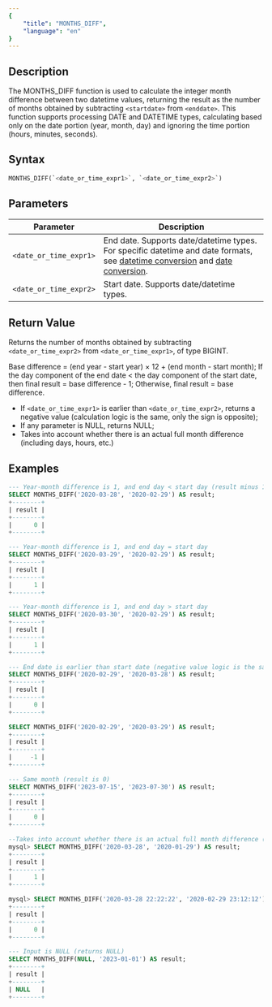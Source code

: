 ```yaml
---
{
    "title": "MONTHS_DIFF",
    "language": "en"
}
---
```


## Description

The MONTHS_DIFF function is used to calculate the integer month difference between two datetime values, returning the result as the number of months obtained by subtracting `<startdate>` from `<enddate>`. This function supports processing DATE and DATETIME types, calculating based only on the date portion (year, month, day) and ignoring the time portion (hours, minutes, seconds).

## Syntax

```sql
MONTHS_DIFF(`<date_or_time_expr1>`, `<date_or_time_expr2>`)
```

## Parameters

| Parameter | Description |
| --------- | ----------- |
| `<date_or_time_expr1>` | End date. Supports date/datetime types. For specific datetime and date formats, see [datetime conversion](../../../../../docs/sql-manual/basic-element/sql-data-types/conversion/datetime-conversion) and [date conversion](../../../../../docs/sql-manual/basic-element/sql-data-types/conversion/date-conversion). |
| `<date_or_time_expr2>` | Start date. Supports date/datetime types. |

## Return Value

Returns the number of months obtained by subtracting `<date_or_time_expr2>` from `<date_or_time_expr1>`, of type BIGINT.

Base difference = (end year - start year) × 12 + (end month - start month);
If the day component of the end date < the day component of the start date, then final result = base difference - 1;
Otherwise, final result = base difference.

- If `<date_or_time_expr1>` is earlier than `<date_or_time_expr2>`, returns a negative value (calculation logic is the same, only the sign is opposite);
- If any parameter is NULL, returns NULL;
- Takes into account whether there is an actual full month difference (including days, hours, etc.)

## Examples

```sql
--- Year-month difference is 1, and end day < start day (result minus 1)
SELECT MONTHS_DIFF('2020-03-28', '2020-02-29') AS result;
+--------+
| result |
+--------+
|      0 |
+--------+

--- Year-month difference is 1, and end day = start day
SELECT MONTHS_DIFF('2020-03-29', '2020-02-29') AS result;
+--------+
| result |
+--------+
|      1 |
+--------+

--- Year-month difference is 1, and end day > start day
SELECT MONTHS_DIFF('2020-03-30', '2020-02-29') AS result;
+--------+
| result |
+--------+
|      1 |
+--------+

--- End date is earlier than start date (negative value logic is the same)
SELECT MONTHS_DIFF('2020-02-29', '2020-03-28') AS result;
+--------+
| result |
+--------+
|      0 |
+--------+

SELECT MONTHS_DIFF('2020-02-29', '2020-03-29') AS result;
+--------+
| result |
+--------+
|     -1 |
+--------+

--- Same month (result is 0)
SELECT MONTHS_DIFF('2023-07-15', '2023-07-30') AS result;
+--------+
| result |
+--------+
|      0 |
+--------+

--Takes into account whether there is an actual full month difference (including days, hours, etc.)
mysql> SELECT MONTHS_DIFF('2020-03-28', '2020-01-29') AS result;
+--------+
| result |
+--------+
|      1 |
+--------+

mysql> SELECT MONTHS_DIFF('2020-03-28 22:22:22', '2020-02-29 23:12:12') AS result;
+--------+
| result |
+--------+
|      0 |
+--------+

--- Input is NULL (returns NULL)
SELECT MONTHS_DIFF(NULL, '2023-01-01') AS result;
+--------+
| result |
+--------+
| NULL   |
+--------+
```
